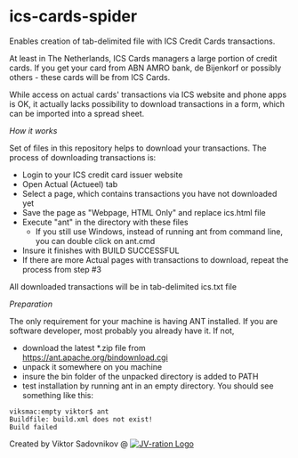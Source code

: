 ics-cards-spider
================

Enables creation of tab-delimited file with ICS Credit Cards transactions.

At least in The Netherlands, ICS Cards managers a large portion of credit cards. If you get your card from ABN AMRO bank, de Bijenkorf or possibly others - these cards will be from ICS Cards.

While access on actual cards' transactions via ICS website and phone apps is OK, it actually lacks possibility to download transactions in a form, which can be imported into a spread sheet.

*How it works*

Set of files in this repository helps to download your transactions. The process of downloading transactions is:

* Login to your ICS credit card issuer website
* Open Actual (Actueel) tab
* Select a page, which contains transactions you have not downloaded yet
* Save the page as "Webpage, HTML Only" and replace ics.html file
* Execute "ant" in the directory with these files
  * If you still use Windows, instead of running ant from command line, you can double click on ant.cmd
* Insure it finishes with BUILD SUCCESSFUL
* If there are more Actual pages with transactions to download, repeat the process from step #3

All downloaded transactions will be in tab-delimited ics.txt file

*Preparation*

The only requirement for your machine is having ANT installed. If you are software developer, most probably you already have it. If not, 
* download the latest *.zip file from https://ant.apache.org/bindownload.cgi
* unpack it somewhere on you machine
* insure the bin folder of the unpacked directory is added to PATH
* test installation by running ant in an empty directory. You should see something like this:

```
viksmac:empty viktor$ ant
Buildfile: build.xml does not exist!
Build failed
```

Created by Viktor Sadovnikov @ [![JV-ration Logo](http://jv-ration.com/images/jv-ration-logo_125_20.png)](http://jv-ration.com)
